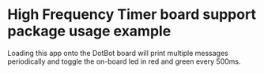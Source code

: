 # High Frequency Timer board support package usage example

Loading this app onto the DotBot board will print multiple messages
periodically and toggle the on-board led in red and green every 500ms.
